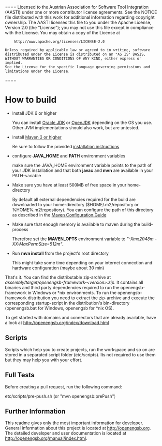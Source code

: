 ====
    Licensed to the Austrian Association for Software Tool Integration (AASTI)
    under one or more contributor license agreements. See the NOTICE file
    distributed with this work for additional information regarding copyright
    ownership. The AASTI licenses this file to you under the Apache License,
    Version 2.0 (the "License"); you may not use this file except in compliance
    with the License. You may obtain a copy of the License at

        http://www.apache.org/licenses/LICENSE-2.0

    Unless required by applicable law or agreed to in writing, software
    distributed under the License is distributed on an "AS IS" BASIS,
    WITHOUT WARRANTIES OR CONDITIONS OF ANY KIND, either express or implied.
    See the License for the specific language governing permissions and
    limitations under the License.
====

How to build
==========================
* Install JDK 6 or higher

  You can install [Oracle JDK](http://www.oracle.com/technetwork/java/javase/downloads/index.html) or
  [OpenJDK](http://openjdk.java.net/install/index.html) depending on the OS you use.
  Other JVM implementations should also work, but are untested.

* Install [Maven 3 or higher](http://maven.apache.org/download.html)

  Be sure to follow the provided [installation instructions](http://maven.apache.org/download.html#Installation)

* configure **JAVA_HOME** and **PATH** environment variables

  make sure the JAVA_HOME environment variable points to the path of your JDK installation and that both **javac** and
  **mvn** are available in your PATH-variable

* Make sure you have at least 500MB of free space in your home-directory

  By default all external dependencies required for the build are downloaded to your home-directory
  ($HOME/.m2/repository or %HOME%\.m2\repository).
  You can configure the path of this directory as described in the
  [Maven Configuration Guide](http://maven.apache.org/guides/mini/guide-configuring-maven.html)

* Make sure that enough memory is available to maven during the build-process

  Therefore set the **MAVEN_OPTS** environment variable to *"-Xmx2048m -XX:MaxPermSize=512m"*.

* Run **mvn install** from the project's root directory

  This might take some time depending on your internet connection and hardware configuration (maybe about 30 min)

That's it. You can find the distributable zip-archive at *assembly/target/openengsb-framework-\<version\>.zip*.
It contains all binaries and third party dependencies required to run the openengsb-framework in Windows or *nix
environments.
To run the openengsb-framework distribution you need to extract the zip-archive and execute the corresponding
startup-script in the distribution's bin-directory (openengsb.bat for Windows, openengsb for *nix OS).

To get started with domains and connectors that are already available, have a look at
http://openengsb.org/index/download.html

Scripts
-------
Scripts which help you to create projects, run the workspace and so on are stored in a separated script folder
(etc/scripts).
Its not required to use them but they may help you with your effort.

Full Tests
----------
Before creating a pull request, run the following command:

etc/scripts/pre-push.sh (or "mvn openengsb:prePush")

Further Information
-------------------
This readme gives only the most important information for developer. General information about this project is located
at http://openengsb.org.
The detailed developer and user documentation is located at http://openengsb.org/manual/index.html.

